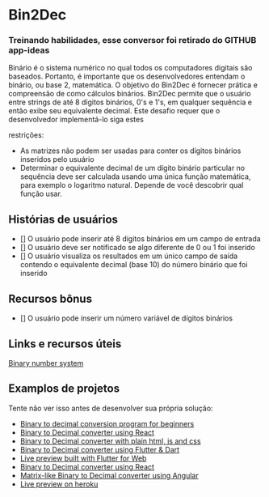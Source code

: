 # Bin2Dec

### Treinando habilidades, esse conversor foi retirado do GITHUB app-ideas

Binário é o sistema numérico no qual todos os computadores digitais são baseados.
Portanto, é importante que os desenvolvedores entendam o binário, ou base 2,
matemática. O objetivo do Bin2Dec é fornecer prática e
compreensão de como cálculos binários. Bin2Dec permite que o usuário entre
strings de até 8 dígitos binários, 0's e 1's, em qualquer sequência e então
exibe seu equivalente decimal. Este desafio requer que o desenvolvedor
implementá-lo siga estes

restrições:

- As matrizes não podem ser usadas para conter os dígitos binários inseridos pelo usuário
- Determinar o equivalente decimal de um dígito binário particular no sequência deve ser 
  calculada usando uma única função matemática, para exemplo o logaritmo natural. 
  Depende de você descobrir qual função usar.

## Histórias de usuários

- [] O usuário pode inserir até 8 dígitos binários em um campo de entrada
- [] O usuário deve ser notificado se algo diferente de 0 ou 1 foi inserido
- [] O usuário visualiza os resultados em um único campo de saída contendo o equivalente decimal (base 10) do número binário que foi inserido

## Recursos bônus

- [] O usuário pode inserir um número variável de dígitos binários

## Links e recursos úteis

[Binary number system](https://en.wikipedia.org/wiki/Binary_number)

## Examplos de projetos

Tente não ver isso antes de desenvolver sua própria solução:

- [Binary to decimal conversion program for beginners](https://www.youtube.com/watch?v=YMIALQE26KQ)
- [Binary to Decimal converter using React](https://github.com/email2vimalraj/Bin2Dec)
- [Binary to Decimal converter with plain html, js and css](https://grfreire.github.io/Bin2Dec/)
- [Binary to Decimal converter using Flutter & Dart](https://github.com/israelss/AppIdeasCollection/tree/master/Tier1/Bin2Dec)
- [Live preview built with Flutter for Web](https://bin2dec.web.app/#/)
- [Binary to Decimal converter using React](https://github.com/geoffctn/Bin2Dec)
- [Matrix-like Binary to Decimal converter using Angular](https://github.com/ZangiefWins/MatrixBin2Dec)
- [Live preview on heroku](https://matrix-bin2dec.herokuapp.com/)
